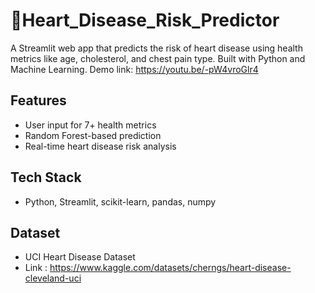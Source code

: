 # 💓Heart_Disease_Risk_Predictor

A Streamlit web app that predicts the risk of heart disease using health metrics like age, cholesterol, and chest pain type. Built with Python and Machine Learning.
Demo link: https://youtu.be/-pW4vroGlr4

## Features
- User input for 7+ health metrics
- Random Forest-based prediction
- Real-time heart disease risk analysis

## Tech Stack
- Python, Streamlit, scikit-learn, pandas, numpy

## Dataset
- UCI Heart Disease Dataset
- Link : https://www.kaggle.com/datasets/cherngs/heart-disease-cleveland-uci

